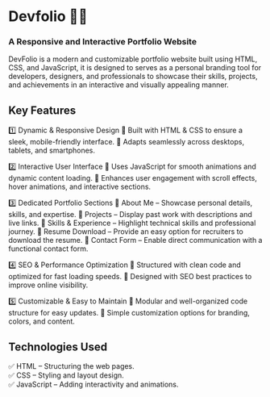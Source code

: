 # Devfolio 👨‍💼
### A Responsive and Interactive Portfolio Website
DevFolio is a modern and customizable portfolio website built using HTML, CSS, and JavaScript, it is designed to serves as a personal branding tool for developers, designers, and professionals to showcase their skills, projects, and achievements in an interactive and visually appealing manner.

## Key Features
1️⃣ Dynamic & Responsive Design
🔹 Built with HTML & CSS to ensure a sleek, mobile-friendly interface.
🔹 Adapts seamlessly across desktops, tablets, and smartphones.

2️⃣ Interactive User Interface
🔹 Uses JavaScript for smooth animations and dynamic content loading.
🔹 Enhances user engagement with scroll effects, hover animations, and interactive sections.

3️⃣ Dedicated Portfolio Sections
🔹 About Me – Showcase personal details, skills, and expertise.
🔹 Projects – Display past work with descriptions and live links.
🔹 Skills & Experience – Highlight technical skills and professional journey.
🔹 Resume Download – Provide an easy option for recruiters to download the resume.
🔹 Contact Form – Enable direct communication with a functional contact form.

4️⃣ SEO & Performance Optimization
🔹 Structured with clean code and optimized for fast loading speeds.
🔹 Designed with SEO best practices to improve online visibility.

5️⃣ Customizable & Easy to Maintain
🔹 Modular and well-organized code structure for easy updates.
🔹 Simple customization options for branding, colors, and content.

## Technologies Used<br>
✅ HTML – Structuring the web pages.<br>
✅ CSS – Styling and layout design.<br>
✅ JavaScript – Adding interactivity and animations.<br>
